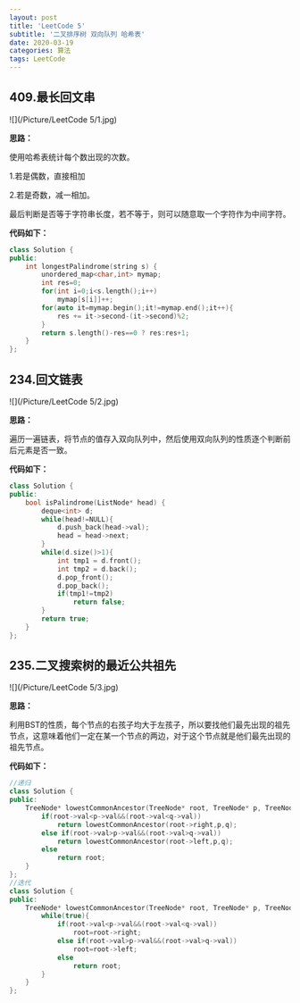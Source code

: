 ```yaml
---
layout: post
title: 'LeetCode 5'
subtitle: '二叉排序树 双向队列 哈希表'
date: 2020-03-19
categories: 算法
tags: LeetCode
---
```


## 409.最长回文串

![](/Picture/LeetCode 5/1.jpg)

**思路：**

使用哈希表统计每个数出现的次数。

1.若是偶数，直接相加

2.若是奇数，减一相加。

最后判断是否等于字符串长度，若不等于，则可以随意取一个字符作为中间字符。

**代码如下：**

```cpp
class Solution {
public:
    int longestPalindrome(string s) {
    	unordered_map<char,int> mymap;
    	int res=0;
    	for(int i=0;i<s.length();i++)
    		mymap[s[i]]++;
    	for(auto it=mymap.begin();it!=mymap.end();it++){
    		res += it->second-(it->second)%2;
    	}
    	return s.length()-res==0 ? res:res+1;
    }
};
```

## 234.回文链表

![](/Picture/LeetCode 5/2.jpg)

**思路：**

遍历一遍链表，将节点的值存入双向队列中，然后使用双向队列的性质逐个判断前后元素是否一致。

**代码如下：**

```cpp
class Solution {
public:
    bool isPalindrome(ListNode* head) {
    	deque<int> d;
    	while(head!=NULL){
    		d.push_back(head->val);
    		head = head->next;
    	}
    	while(d.size()>1){
    		int tmp1 = d.front();
    		int tmp2 = d.back();
    		d.pop_front();
    		d.pop_back();
    		if(tmp1!=tmp2)
    			return false;
    	}
    	return true;
    }
};
```

## 235.二叉搜索树的最近公共祖先

![](/Picture/LeetCode 5/3.jpg)

**思路：**

利用BST的性质，每个节点的右孩子均大于左孩子，所以要找他们最先出现的祖先节点，这意味着他们一定在某一个节点的两边，对于这个节点就是他们最先出现的祖先节点。

**代码如下：**

```cpp
//递归
class Solution {
public:
    TreeNode* lowestCommonAncestor(TreeNode* root, TreeNode* p, TreeNode* q) {
       	if(root->val<p->val&&(root->val<q->val))
       		return lowestCommonAncestor(root->right,p,q);
       	else if(root->val>p->val&&(root->val>q->val))
       		return lowestCommonAncestor(root->left,p,q);
       	else
       		return root;
    }
};
//迭代
class Solution {
public:
    TreeNode* lowestCommonAncestor(TreeNode* root, TreeNode* p, TreeNode* q) {
    	while(true){
    		if(root->val<p->val&&(root->val<q->val))
    			root=root->right;
    		else if(root->val>p->val&&(root->val>q->val))
    			root=root->left;
    		else
    			return root;
    	}
    }
};
```

